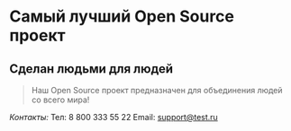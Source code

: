 # Самый лучший Open Source проект

## Сделан людьми для людей

> Наш Open Source проект предназначен для объединения людей со всего мира!

*Контакты:*
Тел: 8 800 333 55 22
Email: [support@test.ru](support@test.ru)